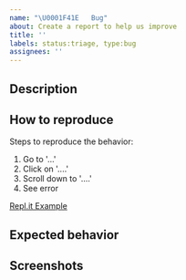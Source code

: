 ```yaml
---
name: "\U0001F41E   Bug"
about: Create a report to help us improve
title: ''
labels: status:triage, type:bug
assignees: ''
---
```


## Description

<!-- A clear and concise description of what the bug is. -->

## How to reproduce

Steps to reproduce the behavior:

1. Go to '...'
2. Click on '....'
3. Scroll down to '....'
4. See error

<!-- Or! Create a small example using the following template -->

[Repl.it Example](https://replit.com/@sebald/Marigold-Template)

<!-- ℹ️ Dont forget to change the link to your fork! -->

## Expected behavior

<!-- A clear and concise description of what you expected to happen. -->

## Screenshots

<!-- If applicable, add screenshots to help explain your problem. -->
